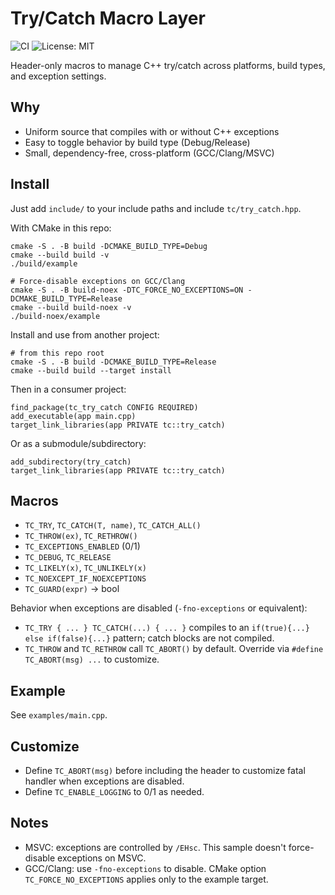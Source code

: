 # Try/Catch Macro Layer

![CI](https://github.com/joe-cheung-cae/try_catch/actions/workflows/ci.yml/badge.svg)
![License: MIT](https://img.shields.io/badge/License-MIT-green.svg)

Header-only macros to manage C++ try/catch across platforms, build types, and exception settings.

## Why

- Uniform source that compiles with or without C++ exceptions
- Easy to toggle behavior by build type (Debug/Release)
- Small, dependency-free, cross-platform (GCC/Clang/MSVC)

## Install

Just add `include/` to your include paths and include `tc/try_catch.hpp`.

With CMake in this repo:

```
cmake -S . -B build -DCMAKE_BUILD_TYPE=Debug
cmake --build build -v
./build/example

# Force-disable exceptions on GCC/Clang
cmake -S . -B build-noex -DTC_FORCE_NO_EXCEPTIONS=ON -DCMAKE_BUILD_TYPE=Release
cmake --build build-noex -v
./build-noex/example
```

Install and use from another project:

```
# from this repo root
cmake -S . -B build -DCMAKE_BUILD_TYPE=Release
cmake --build build --target install
```

Then in a consumer project:

```
find_package(tc_try_catch CONFIG REQUIRED)
add_executable(app main.cpp)
target_link_libraries(app PRIVATE tc::try_catch)
```

Or as a submodule/subdirectory:

```
add_subdirectory(try_catch)
target_link_libraries(app PRIVATE tc::try_catch)
```

## Macros

- `TC_TRY`, `TC_CATCH(T, name)`, `TC_CATCH_ALL()`
- `TC_THROW(ex)`, `TC_RETHROW()`
- `TC_EXCEPTIONS_ENABLED` (0/1)
- `TC_DEBUG`, `TC_RELEASE`
- `TC_LIKELY(x)`, `TC_UNLIKELY(x)`
- `TC_NOEXCEPT_IF_NOEXCEPTIONS`
- `TC_GUARD(expr)` -> bool

Behavior when exceptions are disabled (`-fno-exceptions` or equivalent):

- `TC_TRY { ... } TC_CATCH(...) { ... }` compiles to an `if(true){...} else if(false){...}` pattern; catch blocks are not compiled.
- `TC_THROW` and `TC_RETHROW` call `TC_ABORT()` by default. Override via `#define TC_ABORT(msg) ...` to customize.

## Example

See `examples/main.cpp`.

## Customize

- Define `TC_ABORT(msg)` before including the header to customize fatal handler when exceptions are disabled.
- Define `TC_ENABLE_LOGGING` to 0/1 as needed.

## Notes

- MSVC: exceptions are controlled by `/EHsc`. This sample doesn't force-disable exceptions on MSVC.
- GCC/Clang: use `-fno-exceptions` to disable. CMake option `TC_FORCE_NO_EXCEPTIONS` applies only to the example target.

